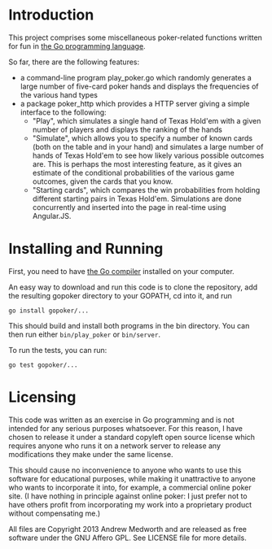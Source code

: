 # Introduction

This project comprises some miscellaneous poker-related functions written for fun in [the Go programming language](http://golang.org/).

So far, there are the following features:

* a command-line program play_poker.go which randomly generates a large number of five-card poker hands and displays the frequencies of the various hand types
* a package poker_http which provides a HTTP server giving a simple interface to the following:
  * "Play", which simulates a single hand of Texas Hold'em with a given number of players and displays the ranking of the hands
  * "Simulate", which allows you to specify a number of known cards (both on the table and in your hand) and simulates a large number of hands of Texas Hold'em to see how likely various possible outcomes are. This is perhaps the most interesting feature, as it gives an estimate of the conditional probabilities of the various game outcomes, given the cards that you know.
  * "Starting cards", which compares the win probabilities from holding different starting pairs in Texas Hold'em. Simulations are done concurrently and inserted into the page in real-time using Angular.JS.

# Installing and Running

First, you need to have [the Go compiler](http://golang.org/) installed on your computer.

An easy way to download and run this code is to clone the repository, add the resulting gopoker directory to your GOPATH, cd into it, and run

    go install gopoker/...

This should build and install both programs in the bin directory. You can then run either ```bin/play_poker``` or ```bin/server```.

To run the tests, you can run:

    go test gopoker/...

# Licensing

This code was written as an exercise in Go programming and is not intended for any serious purposes whatsoever. For this reason, I have chosen to release it under a standard copyleft open source license which requires anyone who runs it on a network server to release any modifications they make under the same license.

This should cause no inconvenience to anyone who wants to use this software for educational purposes, while making it unattractive to anyone who wants to incorporate it into, for example, a commercial online poker site. (I have nothing in principle against online poker: I just prefer not to have others profit from incorporating my work into a proprietary product without compensating me.)

All files are Copyright 2013 Andrew Medworth and are released as free software under the GNU Affero GPL. See LICENSE file for more details.